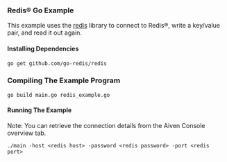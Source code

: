 ### Redis® Go Example

This example uses the [redis](https://github.com/go-redis/redis) library to connect to Redis®, write a key/value pair, and read it out again.

#### Installing Dependencies  

```
go get github.com/go-redis/redis
```

### Compiling The Example Program

```
go build main.go redis_example.go
```

#### Running The Example
Note: You can retrieve the connection details from the Aiven Console overview tab.
```
./main -host <redis host> -password <redis password> -port <redis port>
```
